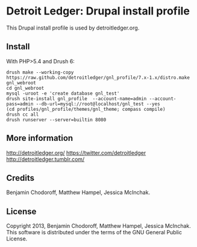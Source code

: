 Detroit Ledger: Drupal install profile
======================================

This Drupal install profile is used by detroitledger.org.

Install
-------

With PHP>5.4 and Drush 6:

```
drush make --working-copy https://raw.github.com/detroitledger/gnl_profile/7.x-1.x/distro.make gnl_webroot
cd gnl_webroot
mysql -uroot -e 'create database gnl_test'
drush site-install gnl_profile  --account-name=admin --account-pass=admin --db-url=mysql://root@localhost/gnl_test --yes
(cd profiles/gnl_profile/themes/gnl_theme; compass compile)
drush cc all
drush runserver --server=builtin 8080
```

More information
----------------

http://detroitledger.org/
https://twitter.com/detroitledger
http://detroitledger.tumblr.com/

Credits
-------

Benjamin Chodoroff, Matthew Hampel, Jessica McInchak.

License
-------

Copyright 2013, Benjamin Chodoroff, Matthew Hampel, Jessica McInchak. This software is distributed under the terms of the GNU General Public License.

